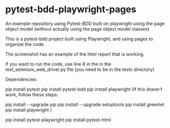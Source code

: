# pytest-bdd-playwright-pages
An example repository using Pytest-BDD built on playwright using the page object model (without actually using the page object model classes)

This is a pytest-bdd project built using Playwright, and using pages to organize the code.

The screenshot has an example of the html report that is working.

If you want to run the code, use line 8 in the in the test_selenium_web_driver.py file (you need to be in the tests directory)

Dependencies:

pip install pytest
pip install pytest-bdd
pip install playwright
(If this doesn't work, follow these steps:

  pip install --upgrade pip
  pip install --upgrade setuptools
  pip install greenlet
  pip install playwright
)

pip install pytest-playwright
pip install pytest-html

